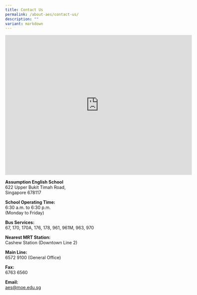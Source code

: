 ```yaml
---
title: Contact Us
permalink: /about-aes/contact-us/
description: ""
variant: markdown
---
```

<iframe loading="lazy" allowfullscreen="" style="border:0;" height="450" width="600" src="https://www.google.com/maps/embed?pb=!1m14!1m8!1m3!1d7977.35792849802!2d103.76641!3d1.369308!3m2!1i1024!2i768!4f13.1!3m3!1m2!1s0x0%3A0x4370f9e9f5e611d2!2sAssumption%20English%20School!5e0!3m2!1sen!2ssg!4v1668520278907!5m2!1sen!2ssg"></iframe>

**Assumption English School** <br>
622 Upper Bukit Timah Road, <br>
Singapore 678117

  

**School Operating Time:** <br>
6:30 a.m. to 6:30 p.m. <br>
(Monday to Friday) <br>

**Bus Services:** <br>
67, 170, 170A, 176, 178, 961, 961M, 963, 970

**Nearest MRT Station:** <br>
Cashew Station (Downtown Line 2)

**Main Line:** <br>
6572 9100 (General Office)

**Fax:** <br>
6763 6560

**Email:** <br>
aes@moe.edu.sg